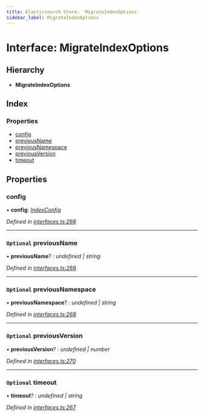```yaml
---
title: Elasticsearch Store: `MigrateIndexOptions`
sidebar_label: MigrateIndexOptions
---
```


# Interface: MigrateIndexOptions

## Hierarchy

* **MigrateIndexOptions**

## Index

### Properties

* [config](migrateindexoptions.md#config)
* [previousName](migrateindexoptions.md#optional-previousname)
* [previousNamespace](migrateindexoptions.md#optional-previousnamespace)
* [previousVersion](migrateindexoptions.md#optional-previousversion)
* [timeout](migrateindexoptions.md#optional-timeout)

## Properties

###  config

• **config**: *[IndexConfig](indexconfig.md)*

*Defined in [interfaces.ts:266](https://github.com/terascope/teraslice/blob/78714a985/packages/elasticsearch-store/src/interfaces.ts#L266)*

___

### `Optional` previousName

• **previousName**? : *undefined | string*

*Defined in [interfaces.ts:269](https://github.com/terascope/teraslice/blob/78714a985/packages/elasticsearch-store/src/interfaces.ts#L269)*

___

### `Optional` previousNamespace

• **previousNamespace**? : *undefined | string*

*Defined in [interfaces.ts:268](https://github.com/terascope/teraslice/blob/78714a985/packages/elasticsearch-store/src/interfaces.ts#L268)*

___

### `Optional` previousVersion

• **previousVersion**? : *undefined | number*

*Defined in [interfaces.ts:270](https://github.com/terascope/teraslice/blob/78714a985/packages/elasticsearch-store/src/interfaces.ts#L270)*

___

### `Optional` timeout

• **timeout**? : *undefined | string*

*Defined in [interfaces.ts:267](https://github.com/terascope/teraslice/blob/78714a985/packages/elasticsearch-store/src/interfaces.ts#L267)*
